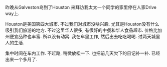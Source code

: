 
昨晚从Galveston岛到了Houston 来拜访我太太一个同学的家里停在人家Drive way上. 

Houston是美国第四大城市. 不过我们对城市没啥兴趣. 尤其是Houston没有什么吸引我们旅游的地方. 不过这里华人很多, 有很好的中餐和华人食品超市. 价格比加州便宜品种也丰富. 所以没有动窝. 我在车里工作, 然后出去吃吃喝喝. 过两天城里人的生活. 

集中时间在车内工作. 不赶路, 稍微放松一下. 也把前几天欠下的日记补一补. 已经出来一个多月了. 